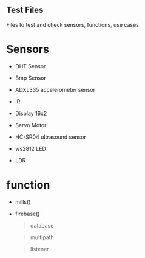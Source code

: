 ## Test Files
Files to test and check sensors, functions, use cases

# Sensors

- DHT Sensor

- Bmp Sensor

- ADXL335 accelerometer sensor

- IR

- Display 16x2

- Servo Motor

- HC-SR04 ultrasound sensor

- ws2812 LED

- LDR 

# function

- mills()

- firebase()

  >database
     
  >multipath
     
  >listener
